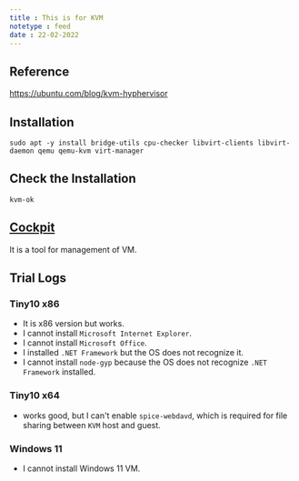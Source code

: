 ```yaml
---
title : This is for KVM
notetype : feed
date : 22-02-2022
---
```


## Reference
https://ubuntu.com/blog/kvm-hyphervisor

## Installation
```
sudo apt -y install bridge-utils cpu-checker libvirt-clients libvirt-daemon qemu qemu-kvm virt-manager
```

## Check the Installation
```
kvm-ok
```

## [Cockpit](http://localhost:9090)
It is a tool for management of VM.

## Trial Logs
### Tiny10 x86
- It is x86 version but works.
- I cannot install ```Microsoft Internet Explorer```.
- I cannot install `Microsoft Office`.
- I installed `.NET Framework` but the OS does not recognize it.
- I cannot install `node-gyp` because the OS does not recognize `.NET Framework` installed.

### Tiny10 x64
- works good, but I can't enable `spice-webdavd`, which is required for file sharing between `KVM` host and guest.

### Windows 11
- I cannot install Windows 11 VM.


